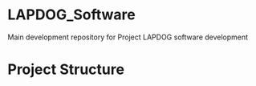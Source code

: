 # LAPDOG_Software
Main development repository for Project LAPDOG software development

# Project Structure
